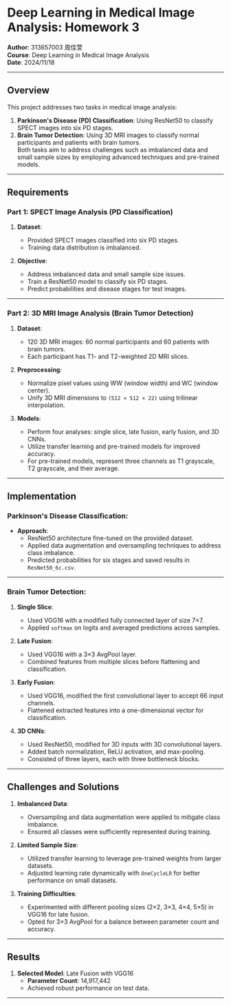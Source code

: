 # Deep Learning in Medical Image Analysis: Homework 3

**Author**: 313657003 周佳萱  
**Course**: Deep Learning in Medical Image Analysis  
**Date**: 2024/11/18  

---

## Overview

This project addresses two tasks in medical image analysis:  
1. **Parkinson's Disease (PD) Classification**: Using ResNet50 to classify SPECT images into six PD stages.  
2. **Brain Tumor Detection**: Using 3D MRI images to classify normal participants and patients with brain tumors.  
Both tasks aim to address challenges such as imbalanced data and small sample sizes by employing advanced techniques and pre-trained models.

---

## Requirements

### Part 1: SPECT Image Analysis (PD Classification)
1. **Dataset**:
   - Provided SPECT images classified into six PD stages.
   - Training data distribution is imbalanced.

2. **Objective**:
   - Address imbalanced data and small sample size issues.
   - Train a ResNet50 model to classify six PD stages.
   - Predict probabilities and disease stages for test images.

---

### Part 2: 3D MRI Image Analysis (Brain Tumor Detection)
1. **Dataset**:
   - 120 3D MRI images: 60 normal participants and 60 patients with brain tumors.
   - Each participant has T1- and T2-weighted 2D MRI slices.

2. **Preprocessing**:
   - Normalize pixel values using WW (window width) and WC (window center).
   - Unify 3D MRI dimensions to `(512 × 512 × 22)` using trilinear interpolation.

3. **Models**:
   - Perform four analyses: single slice, late fusion, early fusion, and 3D CNNs.
   - Utilize transfer learning and pre-trained models for improved accuracy.
   - For pre-trained models, represent three channels as T1 grayscale, T2 grayscale, and their average.

---

## Implementation

### Parkinson's Disease Classification:
- **Approach**: 
  - ResNet50 architecture fine-tuned on the provided dataset.
  - Applied data augmentation and oversampling techniques to address class imbalance.
  - Predicted probabilities for six stages and saved results in `ResNet50_6c.csv`.

---

### Brain Tumor Detection:
1. **Single Slice**:
   - Used VGG16 with a modified fully connected layer of size 7×7.
   - Applied `softmax` on logits and averaged predictions across samples.

2. **Late Fusion**:
   - Used VGG16 with a 3×3 AvgPool layer.
   - Combined features from multiple slices before flattening and classification.

3. **Early Fusion**:
   - Used VGG16, modified the first convolutional layer to accept 66 input channels.
   - Flattened extracted features into a one-dimensional vector for classification.

4. **3D CNNs**:
   - Used ResNet50, modified for 3D inputs with 3D convolutional layers.
   - Added batch normalization, ReLU activation, and max-pooling.
   - Consisted of three layers, each with three bottleneck blocks.

---

## Challenges and Solutions

1. **Imbalanced Data**:
   - Oversampling and data augmentation were applied to mitigate class imbalance.
   - Ensured all classes were sufficiently represented during training.

2. **Limited Sample Size**:
   - Utilized transfer learning to leverage pre-trained weights from larger datasets.
   - Adjusted learning rate dynamically with `OneCycleLR` for better performance on small datasets.

3. **Training Difficulties**:
   - Experimented with different pooling sizes (2×2, 3×3, 4×4, 5×5) in VGG16 for late fusion.
   - Opted for 3×3 AvgPool for a balance between parameter count and accuracy.

---

## Results

1. **Selected Model**: Late Fusion with VGG16  
   - **Parameter Count**: 14,917,442  
   - Achieved robust performance on test data.

---

